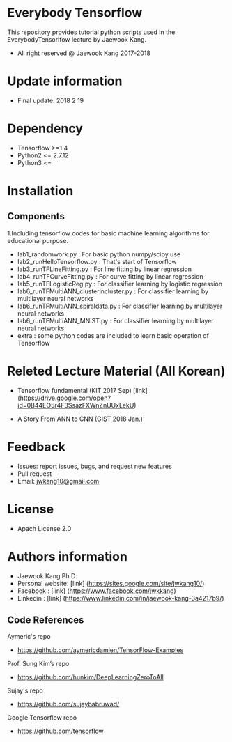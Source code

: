 # Everybody Tensorflow 
This repository provides tutorial python scripts used in the EverybodyTensorlfow lecture by Jaewook Kang.
- All right reserved @ Jaewook Kang 2017-2018

# Update information
- Final update: 2018 2 19

# Dependency 
- Tensorflow >=1.4
- Python2 <= 2.7.12
- Python3 <= 

# Installation 



## Components
1.Including tensorflow codes for basic machine learning algorithms
for educational purpose.

- lab1_randomwork.py              : For basic python numpy/scipy use
- lab2_runHelloTensorflow.py      : That's start of Tensorflow
- lab3_runTFLineFitting.py        : For line fitting  by linear regression
- lab4_runTFCurveFitting.py       : For curve fitting  by linear regression
- lab5_runTFLogisticReg.py        : For classifier learning by logistic regression
- lab6_runTFMultiANN_clusterincluster.py : For classifier learning by multilayer neural networks
- lab6_runTFMultiANN_spiraldata.py : For classifier learning by multilayer neural networks
- lab6_runTFMultiANN_MNIST.py      : For classifier learning by multilayer neural networks
- extra    : some python codes are included to learn basic operation of Tensorflow


# Releted Lecture Material (All Korean)
- Tensorflow fundamental (KIT 2017 Sep)
[link] (https://drive.google.com/open?id=0B44EO5r4F3SsazFXWnZnUUxLekU)

- A Story From ANN to CNN (GIST 2018 Jan.)


# Feedback 
- Issues: report issues, bugs, and request new features
- Pull request
- Email: jwkang10@gmail.com

# License
- Apach License 2.0


# Authors information 
- Jaewook Kang Ph.D.
- Personal website: [link] (https://sites.google.com/site/jwkang10/)
- Facebook : [link] (https://www.facebook.com/jwkkang)
- Linkedin : [link] (https://www.linkedin.com/in/jaewook-kang-3a4217b9/)


## Code References
Aymeric's repo
- https://github.com/aymericdamien/TensorFlow-Examples

Prof. Sung Kim’s repo
- https://github.com/hunkim/DeepLearningZeroToAll   

Sujay's repo
- https://github.com/sujaybabruwad/

Google Tensorflow repo
- https://github.com/tensorflow